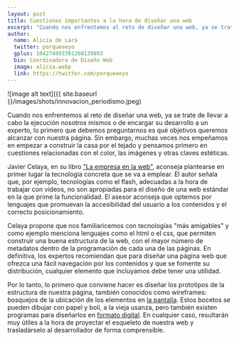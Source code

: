 ```yaml
---
layout: post
title: Cuestiones importantes a la hora de diseñar una web
excerpt: "Cuando nos enfrentemos al reto de diseñar una web, ya se trate de llevar a cabo la ejecución nosotros mismos o de encargar su desarrollo a un experto, lo primero que debemos preguntarnos es qué objetivos queremos alcanzar con nuestra página."
author:
  name: Alicia de Lara
  twitter: porqueeeyo
  gplus: 104274993391260139803 
  bio: Coordinadora de Diseño Web
  image: alicia.webp
  link: https://twitter.com/porqueeeyo
---
```

![image alt text]({{ site.baseurl }}/images/shots/innovacion_periodismo.jpeg)

Cuando nos enfrentemos al reto de diseñar una web, ya se trate de llevar a cabo la ejecución nosotros mismos o de encargar su desarrollo a un experto, lo primero que debemos preguntarnos es qué objetivos queremos alcanzar con nuestra página. Sin embargo, muchas veces nos empeñamos en empezar a construir la casa por el tejado y pensamos primero en cuestiones relacionadas con el color, las imágenes y otras claves estéticas. 

Javier Celaya, en su libro ["La empresa en la web"](http://www.javiercelaya.es/), aconseja plantearse en primer lugar la tecnología concreta que se va a emplear. El autor señala que, por ejemplo, tecnologías como el flash, adecuadas a la hora de trabajar con vídeos, no son apropiadas para el diseño de una web estándar en la que prime la funcionalidad. El asesor aconseja que optemos por lenguajes que promuevan la accesibilidad del usuario a los contenidos y el correcto posicionamiento. 

Celaya propone que nos familiaricemos con tecnologías "más amigables" y como ejemplo menciona lenguajes como el html o el css, que permiten construir una buena estructura de la web, con el mayor número de metadatos dentro de la programación de cada una de las páginas. En definitiva, los expertos recomiendan que para diseñar una página web que ofrezca una fácil navegación por los contenidos y que se fomente su distribución, cualquier elemento que incluyamos debe tener una utilidad. 

Por lo tanto, lo primero que conviene hacer es diseñar los prototipos de la estructura de nuestra página, también conocidos como wireframes: bosquejos de la ubicación de los elementos en [la pantalla](http://www.arquitecturadeinformacion.cl/como/wireframe.html). Estos bocetos se pueden dibujar con papel y boli, a la vieja usanza, pero también existen programas para diseñarlos en [formato digital](http://bit.ly/1laDq0a). En cualquier caso, resultarán muy útiles a la hora de proyectar el esqueleto de nuestra web y trasladárselo al desarrollador de forma comprensible.